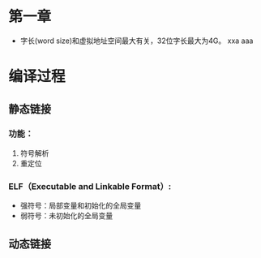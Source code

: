# 第一章
* 字长(word size)和虚拟地址空间最大有关，32位字长最大为4G。
xxa
aaa
# 编译过程

## 静态链接
### 功能：
1. 符号解析
2. 重定位
### ELF（Executable and Linkable Format）:

* 强符号：局部变量和初始化的全局变量
* 弱符号：未初始化的全局变量
## 动态链接 


